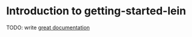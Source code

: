 # Introduction to getting-started-lein

TODO: write [great documentation](http://jacobian.org/writing/what-to-write/)

